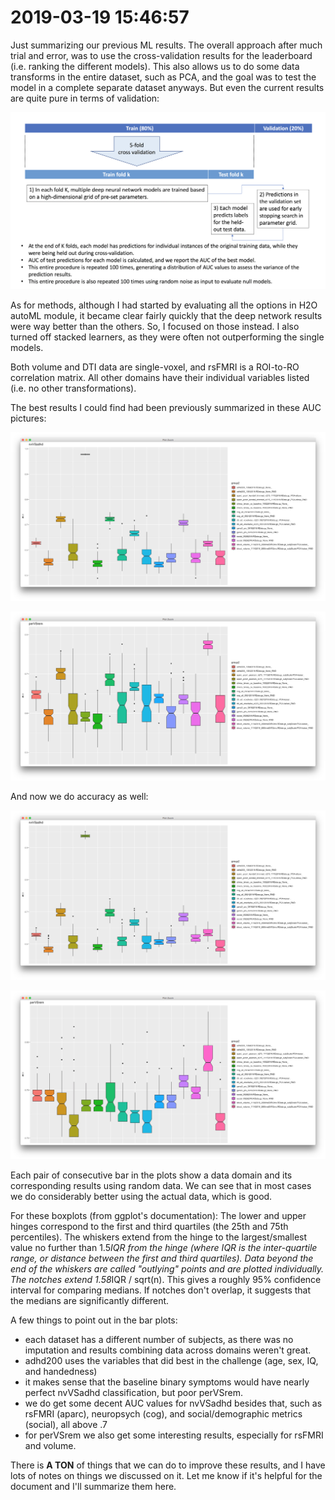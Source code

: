 # 2019-03-19 15:46:57

Just summarizing our previous ML results. The overall approach after much trial
and error, was to use the cross-validation results for the leaderboard (i.e.
ranking the different models). This also allows us to do some data transforms in
the entire dataset, such as PCA, and the goal was to test the model in a complete
separate dataset anyways. But even the current results are quite pure in terms of
validation:

![](images/2019-03-19-16-08-40.png)

As for methods, although I had started by evaluating all the options in H2O
autoML module, it became clear fairly quickly that the deep network results were
way better than the others. So, I focused on those instead. I also turned off
stacked learners, as they were often not outperforming the single models.

Both volume and DTI data are single-voxel, and rsFMRI is a ROI-to-RO correlation
matrix. All other domains have their individual variables listed (i.e. no other
transformations).

The best results I could find had been previously summarized in these AUC pictures:

![](images/2018-11-27-16-17-49.png)

![](images/2018-11-27-16-18-38.png)

And now we do accuracy as well:

![](images/2018-11-27-16-30-22.png)

![](images/2018-11-27-16-32-58.png)

Each pair of consecutive bar in the plots show a data domain and its
corresponding results using random data. We can see that in most cases we do
considerably better using the actual data, which is good.

For these boxplots (from ggplot's documentation): The lower and upper hinges
correspond to the first and third quartiles (the 25th and 75th percentiles). The
whiskers extend from the hinge to the largest/smallest value no further than
1.5*IQR from the hinge (where IQR is the inter-quartile range, or distance
between the first and third quartiles). Data beyond the end of the whiskers are
called "outlying" points and are plotted individually. The notches extend
1.58*IQR / sqrt(n). This gives a roughly 95% confidence interval for comparing
medians. If notches don't overlap, it suggests that the medians are
significantly different.

A few things to point out in the bar plots:

* each dataset has a different number of subjects, as there was no imputation
  and results combining data across domains weren't great.
* adhd200 uses the variables that did best in the challenge (age, sex, IQ, and handedness)
* it makes sense that the baseline binary symptoms would have nearly perfect
  nvVSadhd classification, but poor perVSrem.
* we do get some decent AUC values for nvVSadhd besides that, such as rsFMRI
  (aparc), neuropsych (cog), and social/demographic metrics (social), all above
  .7
* for perVSrem we also get some interesting results, especially for rsFMRI and volume.

There is **A TON** of things that we can do to improve these results, and I have
lots of notes on things we discussed on it. Let me know if it's helpful for the
document and I'll summarize them here.